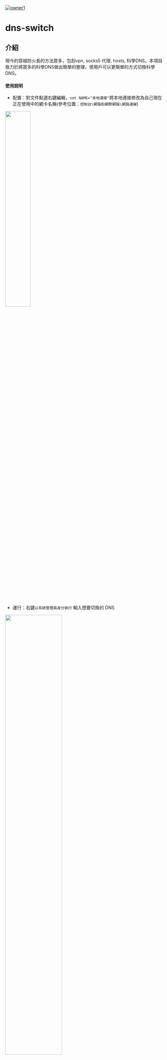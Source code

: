 [![owner1](https://img.shields.io/badge/Powered%20by-PW--Chen-blue.svg?style=flat)](https://github.com/PW-Chen)

# dns-switch      

## 介紹
現今的穿越防火長的方法眾多，包刮vpn, socks5 代理, hosts, 科學DNS。本項目致力於將眾多的科學DNS做出簡單的整理，使用戶可以更簡單的方式切換科學DNS。

#### 使用說明
* 配置：對文件點選右鍵編輯，`set NAME="本地連接"`將本地連接修改為自己現在正在使用中的網卡名稱(參考位置：`控制台\網路和網際網路\網路連線`)    
<img src="https://raw.githubusercontent.com/PW-Chen/dns-switch/master/image/demo1.PNG" width="40%" height="40%">  

* 運行：右鍵`以系統管理員身分執行` 輸入想要切換的 DNS

<img src="https://raw.githubusercontent.com/PW-Chen/dns-switch/master/image/demo.PNG" width="60%" height="60%">     

* 檢查是否順利切換 DNS 位置 於 CMD 輸入 `nslookup`     


#### 參數引用
* [Mogu DNS](https://www.mogudns.net/)    
mogu1 = 115.159.96.69    
mogu2 = 122.114.245.45

* [Pure DNS](http://puredns.cn/)    
pure1 = 123.207.137.88    
pure2 = 115.159.220.214

* [XsicoDNS](http://dns.xsico.cn/)    
xsico1 = 115.159.157.26    
xsico2 = 115.159.158.38

* [aixyz](https://aixyz.com/)    
aixyz1 = 115.159.146.99    
aixyz2 = 123.206.21.48
